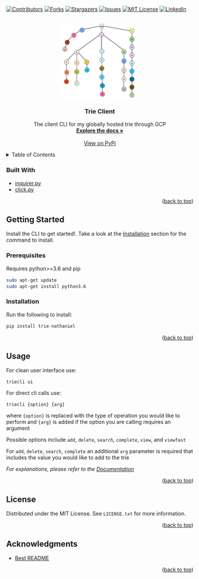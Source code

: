 <div id="top"></div>

[![Contributors][contributors-shield]][contributors-url]
[![Forks][forks-shield]][forks-url]
[![Stargazers][stars-shield]][stars-url]
[![Issues][issues-shield]][issues-url]
[![MIT License][license-shield]][license-url]
[![LinkedIn][linkedin-shield]][linkedin-url]



<!-- PROJECT LOGO -->
<br />
<div align="center">
  <a href="https://raw.githubusercontent.com/Nathaniel-github/TrieCLI/main/imgs/trie.png">
    <img src="https://raw.githubusercontent.com/Nathaniel-github/TrieCLI/main/imgs/trie.png" alt="Logo" width="200" height="200">
  </a>

<h3 align="center">Trie Client</h3>

  <p align="center">
    The client CLI for my globally hosted trie through GCP
    <br />
    <a href="https://trieclient.readthedocs.io/en/latest/index.html"><strong>Explore the docs »</strong></a>
    <br />
    <br />
    <a href="https://pypi.org/project/trie-nathaniel/">View on PyPi</a>
  </p>
</div>



<!-- TABLE OF CONTENTS -->
<details>
  <summary>Table of Contents</summary>
  <ol>
    <li>
      <ul>
        <li><a href="#built-with">Built With</a></li>
      </ul>
    </li>
    <li>
      <a href="#getting-started">Getting Started</a>
      <ul>
        <li><a href="#prerequisites">Prerequisites</a></li>
        <li><a href="#installation">Installation</a></li>
      </ul>
    </li>
    <li><a href="#usage">Usage</a></li>
    <li><a href="#contributing">Contributing</a></li>
    <li><a href="#license">License</a></li>
  </ol>
</details>



### Built With

* [inquirer.py](https://pypi.org/project/inquirer/)
* [click.py](https://pypi.org/project/click/)

<p align="right">(<a href="#top">back to top</a>)</p>



<!-- GETTING STARTED -->
## Getting Started

Install the CLI to get started!. Take a look at the <a href="#installation">Installation</a> section for the command to install.

### Prerequisites

Requires python>=3.6 and pip
  ```sh
sudo apt-get update
sudo apt-get install python3.6
  ```

<div id="installation"></div>

### Installation

Run the following to install:

```python
pip install trie-nathaniel
```

<p align="right">(<a href="#top">back to top</a>)</p>



<!-- USAGE EXAMPLES -->
## Usage

For clean user interface use:
```
triecli ui
```

For direct cli calls use:
```
triecli {option} {arg}
```
where `{option}` is replaced with the type of operation you would like to perform and `{arg}` is added if the option you are calling requires an argument

Possible options include `add`, `delete`, `search`, `complete`, `view`, and `viewfast`

For `add`, `delete`, `search`, `complete` an additional `arg` parameter is required that includes the value you would like to add to the trie

_For explanations, please refer to the [Documentation](https://trieclient.readthedocs.io/en/latest/index.html)_

<p align="right">(<a href="#top">back to top</a>)</p>



<!-- LICENSE -->
## License

Distributed under the MIT License. See `LICENSE.txt` for more information.

<p align="right">(<a href="#top">back to top</a>)</p>


<!-- ACKNOWLEDGMENTS -->
## Acknowledgments

* [Best README](https://github.com/othneildrew/Best-README-Template)

<p align="right">(<a href="#top">back to top</a>)</p>


<!-- MARKDOWN LINKS & IMAGES -->
<!-- https://www.markdownguide.org/basic-syntax/#reference-style-links -->
[contributors-shield]: https://img.shields.io/github/contributors/Nathaniel-github/TrieCLI.svg?style=for-the-badge
[contributors-url]: https://github.com/Nathaniel-github/TrieCLI/graphs/contributors
[forks-shield]: https://img.shields.io/github/forks/Nathaniel-github/TrieCLI.svg?style=for-the-badge
[forks-url]: https://github.com/Nathaniel-github/TrieCLI/network/members
[stars-shield]: https://img.shields.io/github/stars/Nathaniel-github/TrieCLI.svg?style=for-the-badge
[stars-url]: https://github.com/Nathaniel-github/TrieCLI/stargazers
[issues-shield]: https://img.shields.io/github/issues/Nathaniel-github/TrieCLI.svg?style=for-the-badge
[issues-url]: https://github.com/Nathaniel-github/TrieCLI/issues
[license-shield]: https://img.shields.io/github/license/Nathaniel-github/TrieCLI.svg?style=for-the-badge
[license-url]: https://github.com/Nathaniel-github/TrieCLI/blob/master/LICENSE.txt
[linkedin-shield]: https://img.shields.io/badge/-LinkedIn-black.svg?style=for-the-badge&logo=linkedin&colorB=555
[linkedin-url]: https://linkedin.com/in/nathaniel-thomas-profile